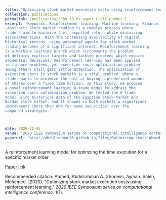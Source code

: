 ```yaml
---
title: "Optimizing stock market execution costs using reinforcement learning"
collection: publications
permalink: /publication/2009-10-01-paper-title-number-1
excerpt: 'Keywords: Reinforcement learning, Machine learning, Finance.  <br> <br>
—Abstract: Stock market trading is a complex process where
traders aim to maximize their expected return while minimizing
associated risks. With the increasing availability of digital
historical records, using automated agents for stock market
trading becomes of a significant interest. Reinforcement learning
is a machine learning branch which circumvents the problem
of defining explicit targets and tackles problems which require
sequential decisions. Reinforcement learning has been applied
in finance problems, yet execution costs optimization problem
among others still gets little attention. The optimization of
execution costs in stock markets is a vital problem, where a
trader wants to minimize the cost of buying a predefined amount
of shares over a fixed time horizon. In this study, we propose
a novel reinforcement learning Q-trade model to address the
execution costs optimization problem. We tested the Q-trade
model using historical data of the Egyptian stock market and
Nasdaq stock market, and it showed in both markets a significant
improvement (more than 60% for some securities) over the
compared strategies.'



date: 2020-12-03
venue: '2020 IEEE Symposium series on computational intelligence conference'
paperurl: 'http://abdulrahman93.github.io/files/Optimizing-stock-Ahmed.pdf'
---
```

A reinforcement learning model for optimzing the time execution for a specific market order.

[Paper link](http://abdulrahman93.github.io/files/Optimizing-stock-Ahmed.pdf)

Recommended citation: Ahmed, Abdulrahman A. Ghoneim, Ayman. Saleh, Mohamed. (2020). "Optimizing stock market execution costs using reinforcement learning." <i>2020 IEEE Symposium series on computational intelligence conference</i>. 1(1).

